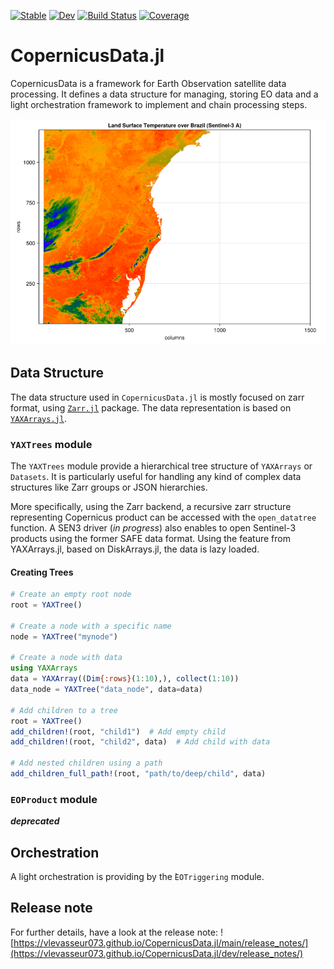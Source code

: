 [![Stable](https://img.shields.io/badge/docs-stable-blue.svg)](https://vlevasseur073.github.io/CopernicusData.jl/stable/)
[![Dev](https://img.shields.io/badge/docs-dev-blue.svg)](https://vlevasseur073.github.io/CopernicusData.jl/dev/)
[![Build Status](https://github.com/vlevasseur073/CopernicusData.jl/actions/workflows/CI.yml/badge.svg?branch=main)](https://github.com/vlevasseur073/CopernicusData.jl/actions/workflows/CI.yml?query=branch%3Amain)
[![Coverage](https://codecov.io/gh/vlevasseur073/CopernicusData.jl/branch/main/graph/badge.svg)](https://codecov.io/gh/vlevasseur073/CopernicusData.jl)

# CopernicusData.jl

CopernicusData is a framework for Earth Observation satellite data processing.
It defines a data structure for managing, storing EO data and a light orchestration framework to implement and chain processing steps.

![](docs/resources/s3a_lst_brazil.png)

## Data Structure

The data structure used in `CopernicusData.jl` is mostly focused on zarr format, 
using [`Zarr.jl`](https://github.com/JuliaIO/Zarr.jl) package.
The data representation is based on [`YAXArrays.jl`](https://github.com/JuliaDataCubes/YAXArrays.jl).

### `YAXTrees` module

 The `YAXTrees` module provide a hierarchical tree structure of `YAXArrays` or `Datasets`.
 It is particularly useful for handling any kind of complex data structures like Zarr groups or JSON hierarchies.

More specifically, using the Zarr backend, a recursive zarr structure representing Copernicus product can be accessed with the `open_datatree`
function.
A SEN3 driver (*in progress*) also enables to open Sentinel-3 products using the former SAFE data format.
Using the feature from YAXArrays.jl, based on DiskArrays.jl, the data is lazy loaded.


#### Creating Trees

```julia
# Create an empty root node
root = YAXTree()

# Create a node with a specific name
node = YAXTree("mynode")

# Create a node with data
using YAXArrays
data = YAXArray((Dim{:rows}(1:10),), collect(1:10))
data_node = YAXTree("data_node", data=data)

# Add children to a tree
root = YAXTree()
add_children!(root, "child1")  # Add empty child
add_children!(root, "child2", data)  # Add child with data

# Add nested children using a path
add_children_full_path!(root, "path/to/deep/child", data)
```

### `EOProduct` module

***deprecated***

## Orchestration

A light orchestration is providing by the ̀`EOTriggering` module.


## Release note

For further details, have a look at the release note:
![https://vlevasseur073.github.io/CopernicusData.jl/main/release_notes/](https://vlevasseur073.github.io/CopernicusData.jl/dev/release_notes/)